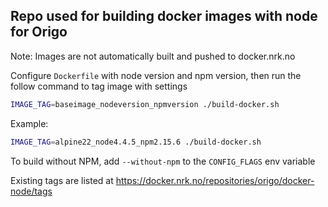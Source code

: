 ## Repo used for building docker images with node for Origo

Note: Images are not automatically built and pushed to docker.nrk.no

Configure `Dockerfile` with node version and npm version, then run the follow command to tag image with settings
```bash
IMAGE_TAG=baseimage_nodeversion_npmversion ./build-docker.sh
```

Example:
```bash
IMAGE_TAG=alpine22_node4.4.5_npm2.15.6 ./build-docker.sh
```

To build without NPM, add `--without-npm` to the `CONFIG_FLAGS` env variable

Existing tags are listed at https://docker.nrk.no/repositories/origo/docker-node/tags